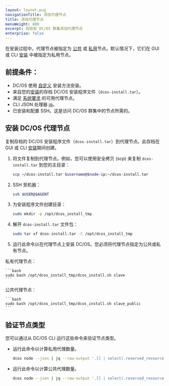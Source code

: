 ```yaml
---
layout: layout.pug
navigationTitle: 添加代理节点
title: 添加代理节点
menuWeight: 800
excerpt: 向现有 DC/OS 群集添加代理节点
enterprise: false
---
```


在安装过程中，代理节点被指定为 [公共](/dcos/cn/1.12/overview/concepts/#public-agent-node) 或 [私用](/dcos/cn/1.12/overview/concepts/#private-agent-node)节点。默认情况下，它们在 GUI 或 CLI [安装](/dcos/cn/1.12/installing/evaluation/) 中被指定为私用节点。

## 前提条件：

* DC/OS 使用 [自定义](/dcos/cn/1.12/installing/production/deploying-dcos/installation/) 安装方法安装。
* 来自您的[安装](/dcos/cn/1.12/installing/evaluation/)的存档 DC/OS 安装程序文件（`dcos-install.tar`）。
* 满足 [系统要求](/dcos/cn/1.12/installing/production/system-requirements/) 的可用代理节点。
* CLI JSON 处理器 [jq](https://github.com/stedolan/jq/wiki/Installation)。
* 已安装和配置 SSH。这是访问 DC/OS 群集中的节点所需的。

## 安装 DC/OS 代理节点
复制存档的 DC/OS 安装程序文件（`dcos-install.tar`）到代理节点。此存档在 GUI 或 CLI [安装](/dcos/cn/1.12/installing/evaluation/#backup)期间创建。

1. 将文件复制到代理节点。例如，您可以使用安全拷贝 (scp) 来复制 `dcos-install.tar` 到您的主目录：

    ```bash
    scp ~/dcos-install.tar $username@$node-ip:~/dcos-install.tar
    ```

2. SSH 至机器：

    ```bash
    ssh $USER@$AGENT
    ```

1. 为安装程序文件创建目录：

    ```bash
    sudo mkdir -p /opt/dcos_install_tmp
    ```

1. 解开 `dcos-install.tar` 文件包：

    ```bash
    sudo tar xf dcos-install.tar -C /opt/dcos_install_tmp
    ```

1. 运行此命令以在代理节点上安装 DC/OS。您必须将代理节点指定为公共或私有节点。

 私有代理节点：

    ```bash
    sudo bash /opt/dcos_install_tmp/dcos_install.sh slave
    ```

 公共代理节点：

    ```bash
    sudo bash /opt/dcos_install_tmp/dcos_install.sh slave_public
    ```

## 验证节点类型

您可以通过从 DC/OS CLI 运行这些命令来验证节点类型。


- 运行此命令以计算私用代理数量。

    ```bash
    dcos node --json | jq --raw-output '.[] | select(.reserved_resources.slave_public == null) | .id' | wc -l
     ```
 
- 运行此命令以计算公共代理数量。

    ```bash
    dcos node --json | jq --raw-output '.[] | select(.reserved_resources.slave_public != null) | .id' | wc -l
     ```
 
 
